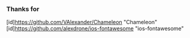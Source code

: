 ### Thanks for 
[id]https://github.com/VAlexander/Chameleon "Chameleon"
[id]https://github.com/alexdrone/ios-fontawesome "ios-fontawesome"